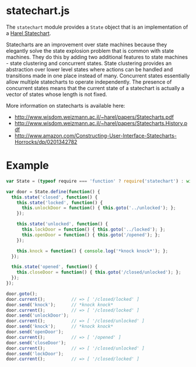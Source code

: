 # statechart.js

The `statechart` module provides a `State` object that is an implementation
of a [Harel Statechart](http://en.wikipedia.org/wiki/State_diagram#Harel_statechart).

Statecharts are an improvement over state machines because they elegantly
solve the state explosion problem that is common with state machines. They do
this by adding two additional features to state machines - state clustering
and concurrent states. State clustering provides an abstraction over lower
level states where actions can be handled and transitions made in one place
instead of many. Concurrent states essentially allow multiple statecharts to
operate independently. The presence of concurrent states means that the
current state of a statechart is actually a vector of states whose length is
not fixed.

More information on statecharts is available here:

* http://www.wisdom.weizmann.ac.il/~harel/papers/Statecharts.pdf
* http://www.wisdom.weizmann.ac.il/~harel/papers/Statecharts.History.pdf
* http://www.amazon.com/Constructing-User-Interface-Statecharts-Horrocks/dp/0201342782

# Example

```javascript
var State = (typeof require === 'function' ? require('statechart') : window.statechart).State;

var door = State.define(function() {
  this.state('closed', function() {
    this.state('locked', function() {
      this.unlockDoor = function() { this.goto('../unlocked'); };
    });

    this.state('unlocked', function() {
      this.lockDoor = function() { this.goto('../locked'); };
      this.openDoor = function() { this.goto('/opened'); };
    });

    this.knock = function() { console.log('*knock knock*'); };
  });

  this.state('opened', function() {
    this.closeDoor = function() { this.goto('/closed/unlocked'); };
  });
});

door.goto();
door.current();          // => [ '/closed/locked' ]
door.send('knock');      // *knock knock*
door.current();          // => [ '/closed/locked' ]
door.send('unlockDoor');
door.current();          // => [ '/closed/unlocked' ]
door.send('knock');      // *knock knock*
door.send('openDoor');
door.current();          // => [ '/opened' ]
door.send('closeDoor');
door.current();          // => [ '/closed/unlocked' ]
door.send('lockDoor');
door.current();          // => [ '/closed/locked' ]
```

